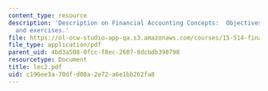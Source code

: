 ```yaml
---
content_type: resource
description: 'Description on Financial Accounting Concepts:  Objectives, Game plan
  and exercises.'
file: https://ol-ocw-studio-app-qa.s3.amazonaws.com/courses/15-514-financial-and-managerial-accounting-summer-2003/c196ee3a70dfd08a2e72a6e1bb262fa8_lec2.pdf
file_type: application/pdf
parent_uid: 4bd3a508-0fcc-f8ec-2607-8dcbdb398798
resourcetype: Document
title: lec2.pdf
uid: c196ee3a-70df-d08a-2e72-a6e1bb262fa8
---
```

